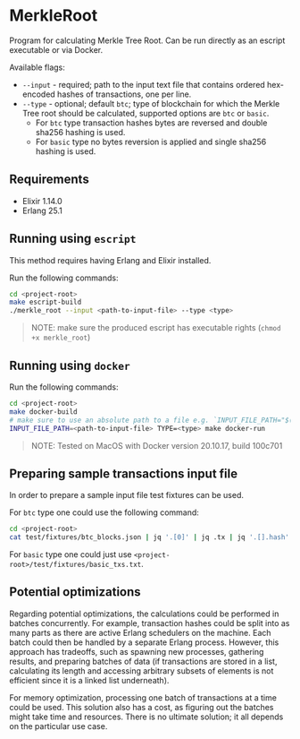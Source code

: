 # MerkleRoot

Program for calculating Merkle Tree Root. Can be run directly as an escript
executable or via Docker.

Available flags:
   - `--input` - required; path to the input text file that contains ordered
  hex-encoded hashes of transactions, one per line.
  - `--type` - optional; default `btc`; type of blockchain for which the Merkle
  Tree root should be calculated, supported options are `btc` or `basic`.
    * For `btc` type transaction hashes bytes are reversed and double sha256 hashing
  is used.
    * For `basic` type no bytes reversion is applied and single sha256 hashing is used.

## Requirements

* Elixir 1.14.0
* Erlang 25.1

## Running using `escript`

This method requires having Erlang and Elixir installed.

Run the following commands:

```bash
cd <project-root>
make escript-build
./merkle_root --input <path-to-input-file> --type <type>
```

> NOTE: make sure the produced escript has executable rights (`chmod +x merkle_root`)

## Running using `docker`

Run the following commands:

```bash
cd <project-root>
make docker-build
# make sure to use an absolute path to a file e.g. `INPUT_FILE_PATH="$(pwd)/txs.txt"`
INPUT_FILE_PATH=<path-to-input-file> TYPE=<type> make docker-run
```

> NOTE: Tested on MacOS with Docker version 20.10.17, build 100c701

## Preparing sample transactions input file

In order to prepare a sample input file test fixtures can be used.

For `btc` type one could use the following command:
```bash
cd <project-root>
cat test/fixtures/btc_blocks.json | jq '.[0]' | jq .tx | jq '.[].hash' | sed 's/"//g' > sample_txs.txt
```

For `basic` type one could just use
`<project-root>/test/fixtures/basic_txs.txt`.

## Potential optimizations

Regarding potential optimizations, the calculations could be performed in batches
concurrently. For example, transaction hashes could be split into as many parts
as there are active Erlang schedulers on the machine. Each batch could then be
handled by a separate Erlang process. However, this approach has tradeoffs,
such as spawning new processes, gathering results, and preparing batches of data
(if transactions are stored in a list, calculating its length and accessing arbitrary
subsets of elements is not efficient since it is a linked list underneath).

For memory optimization, processing one batch of transactions at a time could
be used. This solution also has a cost, as figuring out the batches might take
time and resources. There is no ultimate solution; it all depends on the particular
use case.

